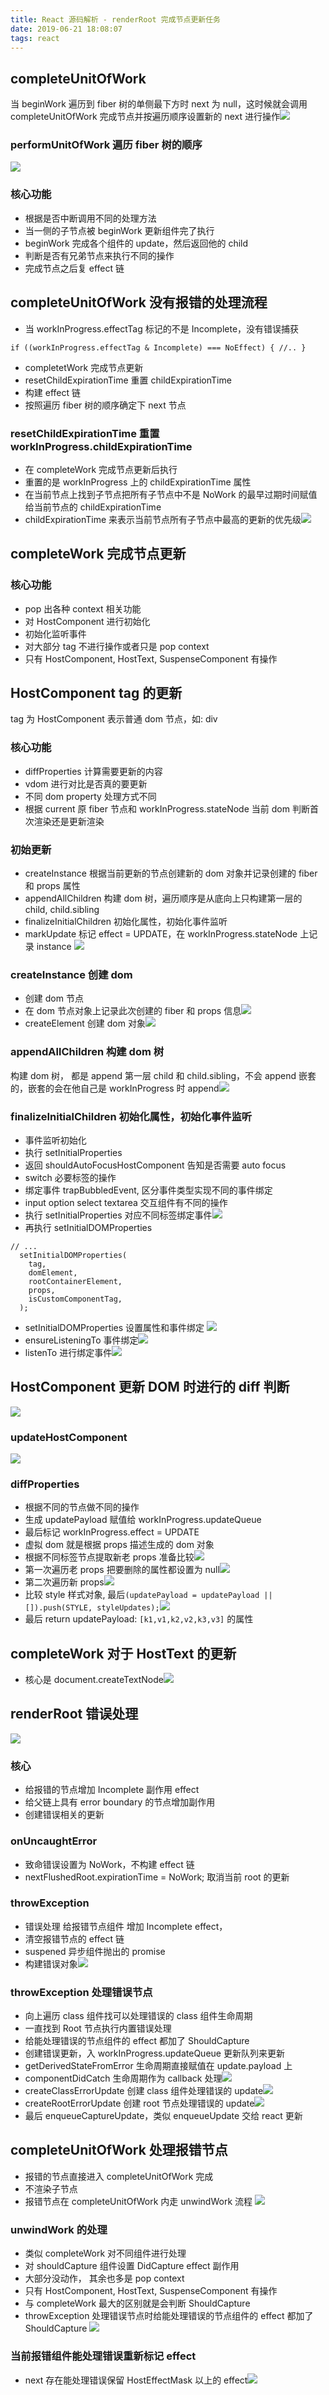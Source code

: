 ```yaml
---
title: React 源码解析 - renderRoot 完成节点更新任务
date: 2019-06-21 18:08:07
tags: react
---
```

## completeUnitOfWork

当 beginWork 遍历到 fiber 树的单侧最下方时 next 为 null，这时候就会调用 completeUnitOfWork 完成节点并按遍历顺序设置新的 next 进行操作![](/images/imagemogr2_auto_orient_strip_7cimageview2_2_w_1240_12401695136696835.png)

### performUnitOfWork 遍历 fiber 树的顺序
![](/images/imagemogr2_auto_orient_strip_7cimageview2_2_w_660_6601695136697475.png)

### 核心功能
+ 根据是否中断调用不同的处理方法
+ 当一侧的子节点被 beginWork 更新组件完了执行
+ beginWork 完成各个组件的 update，然后返回他的 child
+ 判断是否有兄弟节点来执行不同的操作
+ 完成节点之后复 effect 链

## completeUnitOfWork 没有报错的处理流程
+ 当 workInProgress.effectTag 标记的不是 Incomplete，没有错误捕获
```
if ((workInProgress.effectTag & Incomplete) === NoEffect) { //.. }
```
+ completetWork 完成节点更新
+ resetChildExpirationTime 重置 childExpirationTime
+ 构建 effect 链
+ 按照遍历 fiber 树的顺序确定下 next 节点

### resetChildExpirationTime 重置 workInProgress.childExpirationTime
+ 在 completeWork 完成节点更新后执行
+ 重置的是 workInProgress 上的 childExpirationTime 属性
+ 在当前节点上找到子节点把所有子节点中不是 NoWork 的最早过期时间赋值给当前节点的 childExpirationTime
+ childExpirationTime 来表示当前节点所有子节点中最高的更新的优先级![](/images/imagemogr2_auto_orient_strip_7cimageview2_2_w_1240_12401695136698102.png)

## completeWork 完成节点更新

### 核心功能
+ pop 出各种 context 相关功能
+ 对 HostComponent 进行初始化
+ 初始化监听事件
+ 对大部分 tag 不进行操作或者只是 pop context
+ 只有 HostComponent, HostText, SuspenseComponent 有操作

## HostComponent tag 的更新
tag 为 HostComponent 表示普通 dom 节点，如: div

### 核心功能
+ diffProperties 计算需要更新的内容
+ vdom 进行对比是否真的要更新
+ 不同 dom property 处理方式不同
+ 根据 current 原 fiber 节点和 workInProgress.stateNode 当前 dom 判断首次渲染还是更新渲染

### 初始更新
+ createInstance 根据当前更新的节点创建新的 dom 对象并记录创建的 fiber 和 props 属性
+ appendAllChildren 构建 dom 树，遍历顺序是从底向上只构建第一层的 child, child.sibling
+ finalizeInitialChildren 初始化属性，初始化事件监听
+ markUpdate 标记 effect = UPDATE，在 workInProgress.stateNode 上记录 instance ![](/images/imagemogr2_auto_orient_strip_7cimageview2_2_w_1240_12401695136698917.png)

### createInstance 创建 dom
+ 创建 dom 节点
+ 在 dom 节点对象上记录此次创建的 fiber 和 props 信息![](/images/imagemogr2_auto_orient_strip_7cimageview2_2_w_1240_12401695136699630.png)
+ createElement 创建 dom 对象![](/images/imagemogr2_auto_orient_strip_7cimageview2_2_w_1240_12401695136700391.png)

### appendAllChildren 构建 dom 树
构建 dom 树， 都是 append 第一层 child 和 child.sibling，不会 append 嵌套的，嵌套的会在他自己是 workInProgress 时 append![](/images/imagemogr2_auto_orient_strip_7cimageview2_2_w_1240_12401695136701089.png)

### finalizeInitialChildren 初始化属性，初始化事件监听
+ 事件监听初始化
+ 执行 setInitialProperties
+ 返回 shouldAutoFocusHostComponent 告知是否需要 auto focus
+ switch 必要标签的操作
+ 绑定事件 trapBubbledEvent, 区分事件类型实现不同的事件绑定
+ input option select textarea 交互组件有不同的操作
  [](https://upload-images.jianshu.io/upload_images/2155778-259ae7a1673dc7da.png?imageMogr2/auto-orient/strip%7CimageView2/2/w/1240)
+ 执行 setInitialProperties 对应不同标签绑定事件![](/images/imagemogr2_auto_orient_strip_7cimageview2_2_w_1240_12401695136701883.png)
+  再执行 setInitialDOMProperties
```
// ...
  setInitialDOMProperties(
    tag,
    domElement,
    rootContainerElement,
    props,
    isCustomComponentTag,
  );
```
+ setInitialDOMProperties 设置属性和事件绑定 ![](/images/imagemogr2_auto_orient_strip_7cimageview2_2_w_1240_12401695136702651.png)
+ ensureListeningTo 事件绑定![](/images/imagemogr2_auto_orient_strip_7cimageview2_2_w_1240_12401695136703403.png)
+ listenTo 进行绑定事件![](/images/imagemogr2_auto_orient_strip_7cimageview2_2_w_1240_12401695136704190.png)

## HostComponent 更新 DOM 时进行的 diff 判断
![](/images/imagemogr2_auto_orient_strip_7cimageview2_2_w_1240_12401695136704955.png)

### updateHostComponent
![](/images/imagemogr2_auto_orient_strip_7cimageview2_2_w_1240_12401695136706089.png)

### diffProperties
+ 根据不同的节点做不同的操作
+ 生成 updatePayload 赋值给 workInProgress.updateQueue
+ 最后标记 workInProgress.effect = UPDATE
+ 虚拟 dom 就是根据 props 描述生成的 dom 对象
+ 根据不同标签节点提取新老 props 准备比较![](/images/imagemogr2_auto_orient_strip_7cimageview2_2_w_1240_12401695136706875.png)
+ 第一次遍历老 props 把要删除的属性都设置为 null![](/images/imagemogr2_auto_orient_strip_7cimageview2_2_w_1240_12401695136707659.png)
+ 第二次遍历新 props![](/images/imagemogr2_auto_orient_strip_7cimageview2_2_w_1240_12401695136708436.png)
+ 比较 style 样式对象, 最后`(updatePayload = updatePayload || []).push(STYLE, styleUpdates);`![](/images/imagemogr2_auto_orient_strip_7cimageview2_2_w_1240_12401695136709212.png)
+ 最后 return  updatePayload:  `[k1,v1,k2,v2,k3,v3]` 的属性


## completeWork 对于 HostText 的更新
+ 核心是 document.createTextNode![](/images/imagemogr2_auto_orient_strip_7cimageview2_2_w_1240_12401695136709998.png)


## renderRoot 错误处理
![](/images/imagemogr2_auto_orient_strip_7cimageview2_2_w_1240_12401695136710777.png)


### 核心
+ 给报错的节点增加 Incomplete 副作用 effect
+ 给父链上具有 error boundary 的节点增加副作用
+ 创建错误相关的更新

### onUncaughtError
+ 致命错误设置为 NoWork，不构建 effect 链
+ nextFlushedRoot.expirationTime = NoWork;  取消当前 root 的更新

### throwException
+ 错误处理 给报错节点组件 增加 Incomplete effect，
+ 清空报错节点的 effect 链
+ suspened 异步组件抛出的 promise
+ 构建错误对象![](/images/imagemogr2_auto_orient_strip_7cimageview2_2_w_1240_12401695136711564.png)

### throwException 处理错误节点
+ 向上遍历 class 组件找可以处理错误的 class 组件生命周期
+ 一直找到 Root 节点执行内置错误处理
+ 给能处理错误的节点组件的 effect 都加了 ShouldCapture
+ 创建错误更新，入 workInProgress.updateQueue 更新队列来更新
+ getDerivedStateFromError 生命周期直接赋值在 update.payload 上
+ componentDidCatch 生命周期作为 callback 处理![](/images/imagemogr2_auto_orient_strip_7cimageview2_2_w_1240_12401695136712257.png)
+ createClassErrorUpdate 创建 class 组件处理错误的 update![](/images/imagemogr2_auto_orient_strip_7cimageview2_2_w_1240_12401695136713014.png)
+ createRootErrorUpdate 创建 root 节点处理错误的 update![](/images/imagemogr2_auto_orient_strip_7cimageview2_2_w_1240_12401695136713782.png)
+ 最后 enqueueCaptureUpdate，类似 enqueueUpdate 交给 react 更新

## completeUnitOfWork 处理报错节点
+ 报错的节点直接进入 completeUnitOfWork 完成
+ 不渲染子节点
+ 报错节点在 completeUnitOfWork 内走 unwindWork 流程
  ![](/images/imagemogr2_auto_orient_strip_7cimageview2_2_w_1240_12401695136714572.png)

### unwindWork 的处理
+ 类似 completeWork 对不同组件进行处理
+ 对 shouldCapture 组件设置 DidCapture effect 副作用
+ 大部分没动作， 其余也多是 pop context
+ 只有 HostComponent, HostText, SuspenseComponent 有操作
+ 与 completeWork 最大的区别就是会判断 ShouldCapture
+ throwException 处理错误节点时给能处理错误的节点组件的 effect 都加了 ShouldCapture
  ![](/images/imagemogr2_auto_orient_strip_7cimageview2_2_w_1240_12401695136715262.png)

### 当前报错组件能处理错误重新标记 effect
+ next 存在能处理错误保留 HostEffectMask 以上的 effect![](/images/imagemogr2_auto_orient_strip_7cimageview2_2_w_600_6001695136716022.png)
